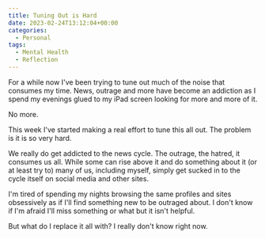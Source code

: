 ```yaml
---
title: Tuning Out is Hard
date: 2023-02-24T13:12:04+00:00
categories:
  - Personal
tags:
  - Mental Health
  - Reflection
---
```


For a while now I've been trying to tune out much of the noise that consumes my time. News, outrage and more have become an addiction as I spend my evenings glued to my iPad screen looking for more and more of it.

No more.

This week I've started making a real effort to tune this all out. The problem is it is so very hard.

We really do get addicted to the news cycle. The outrage, the hatred, it consumes us all. While some can rise above it and do something about it (or at least try to) many of us, including myself, simply get sucked in to the cycle itself on social media and other sites.

I'm tired of spending my nights browsing the same profiles and sites obsessively as if I'll find something new to be outraged about. I don't know if I'm afraid I'll miss something or what but it isn't helpful.

But what do I replace it all with? I really don't know right now.
